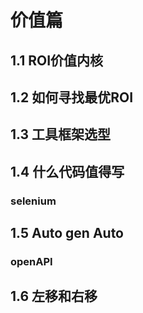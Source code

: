 # 价值篇
## 1.1 ROI价值内核
## 1.2 如何寻找最优ROI
## 1.3 工具框架选型
## 1.4 什么代码值得写
### selenium
## 1.5 Auto gen Auto
### openAPI
## 1.6 左移和右移
